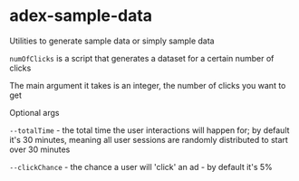 # adex-sample-data

Utilities to generate sample data or simply sample data

`numOfClicks` is a script that generates a dataset for a certain number of clicks

The main argument it takes is an integer, the number of clicks you want to get

Optional args

``--totalTime`` - the total time the user interactions will happen for; by default it's 30 minutes, meaning all user sessions are randomly distributed to start over 30 minutes

``--clickChance`` - the chance a user will 'click' an ad - by default it's 5%
